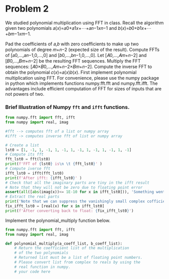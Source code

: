 # Problem 2

We studied polynomial multiplication using FFT in class. Recall the algorithm given two polynomials 𝑎(𝑥)=𝑎0+𝑎1𝑥+⋯+𝑎𝑛−1𝑥𝑛−1 and 𝑏(𝑥)=𝑏0+𝑏1𝑥+⋯+𝑏𝑚−1𝑥𝑚−1.

Pad the coefficients of 𝑎,𝑏 with zero coefficients to make up two polynomials of degree 𝑚+𝑛−2 (expected size of the result).
Compute FFTs of [𝑎0,…,𝑎𝑛−1,0,…,0] and [𝑏0,…,𝑏𝑛−1,0,…,0].
Let [𝐴0,…,𝐴𝑚+𝑛−2] and [𝐵0,…,𝐵𝑚+𝑛−2] be the resulting FFT sequences.
Multiply the FFT sequences: [𝐴0×𝐵0,…,𝐴𝑚+𝑛−2×𝐵𝑚+𝑛−2].
Compute the inverse FFT to obtain the polynomial 𝑐(𝑥)=𝑎(𝑥)𝑏(𝑥).
First implement polynomial multiplication using FFT. For convenience, please use the numpy package in python which implements functions numpy.fft.fft and numpy.fft.ifft. The advantages include efficient computation of FFT for sizes of inputs that are not powers of two.

### Brief Illustration of Numpy `fft` and `ifft` functions.

```python
from numpy.fft import fft, ifft
from numpy import real, imag

#fft --> computes fft of a list or numpy array
#ifft -> computes inverse fft of list or numpy array

# Create a list
lst0 = [1, -1, 1, -1, 1, -1, 1, -1, 1, -1, 1, -1, 1, -1]
# Compute its fft
fft_lst0 = fft(lst0)
print(f'FFT of {lst0} is\n \t {fft_lst0}' )
# Compute iverse fft
ifft_lst0 = ifft(fft_lst0)
print(f'After ifft: {ifft_lst0}' )
# Check that all the imaginary parts are tiny in the ifft result
# Note that they will not be zero due to floating point error
assert(all([abs(imag(x))<= 1E-10 for x in ifft_lst0])), 'Something went wrong -- we should not have complex parts to the ifft result'
# Extract the real parts
print('Note that we can suppress the vanishingly small complex cofficients')
fix_ifft_lst0 = [real(x) for x in ifft_lst0]
print(f'After converting back to float: {fix_ifft_lst0}')
```

Implement the polynomial_multiply function below.

```python
from numpy.fft import fft, ifft
from numpy import real, imag

def polynomial_multiply(a_coeff_list, b_coeff_list):
    # Return the coefficient list of the multiplication
    # of the two polynomials
    # Returned list must be a list of floating point numbers.
    # Please convert list from complex to reals by using the
    # real function in numpy.
    # your code here
```
